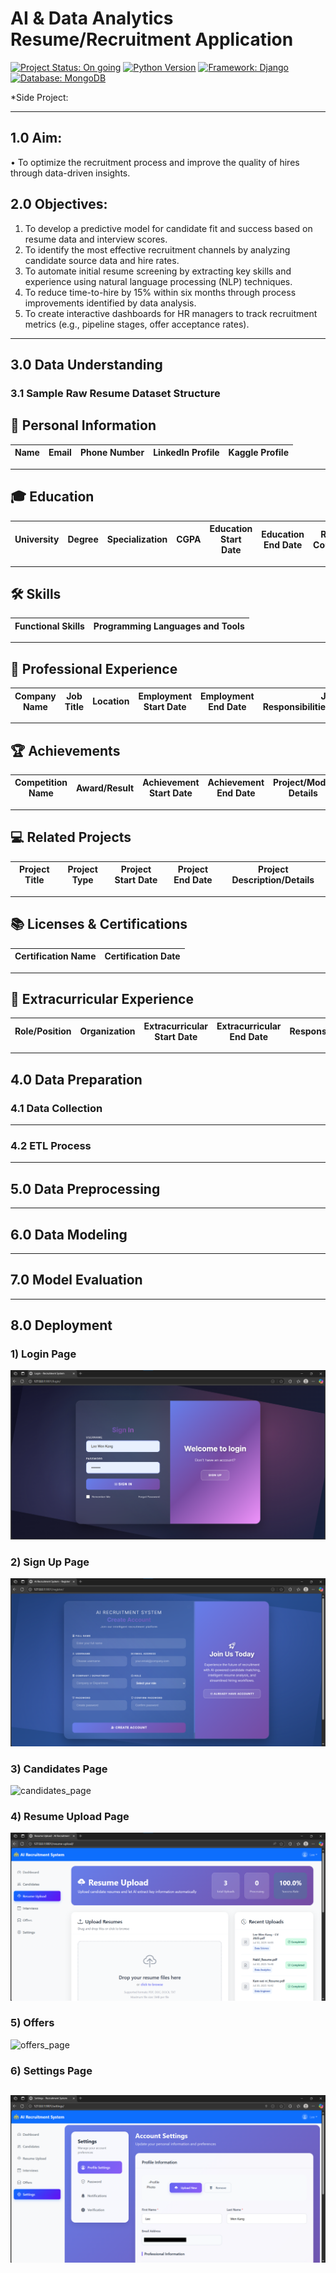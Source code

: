 # AI & Data Analytics Resume/Recruitment Application

[![Project Status: On going](https://img.shields.io/badge/Status-On_going-yellow.svg?style=for-the-badge)](https://www.repostatus.org/#active)
[![Python Version](https://img.shields.io/badge/Python-3.9%2B-blue.svg?style=for-the-badge&logo=python)](https://www.python.org/downloads/)
[![Framework: Django](https://img.shields.io/badge/Framework-Django-092E20.svg?style=for-the-badge&logo=django)](https://www.djangoproject.com/)
[![Database: MongoDB](https://img.shields.io/badge/Database-MongoDB-47A248.svg?style=for-the-badge&logo=mongodb)](https://www.mongodb.com/)

*Side Project:

---

## 1.0 Aim:
•	To optimize the recruitment process and improve the quality of hires through data-driven insights.

## 2.0 Objectives:
1.	To develop a predictive model for candidate fit and success based on resume data and interview scores.
2.	To identify the most effective recruitment channels by analyzing candidate source data and hire rates.
3.	To automate initial resume screening by extracting key skills and experience using natural language processing (NLP) techniques.
4.	To reduce time-to-hire by 15% within six months through process improvements identified by data analysis.
5.	To create interactive dashboards for HR managers to track recruitment metrics (e.g., pipeline stages, offer acceptance rates).

---

## 3.0 Data Understanding
### 3.1	Sample Raw Resume Dataset Structure
## 📌 Personal Information

| Name | Email | Phone Number | LinkedIn Profile | Kaggle Profile |
|------|-------|--------------|------------------|----------------|

---

## 🎓 Education

| University | Degree | Specialization | CGPA | Education Start Date | Education End Date | Relevant Coursework |
|------------|--------|----------------|------|-----------------------|---------------------|---------------------|

---

## 🛠 Skills

| Functional Skills | Programming Languages and Tools |
|-------------------|----------------------------------|

---

## 💼 Professional Experience

| Company Name | Job Title | Location | Employment Start Date | Employment End Date | Job Responsibilities/Achievements |
|--------------|-----------|----------|------------------------|----------------------|------------------------------------|

---

## 🏆 Achievements

| Competition Name | Award/Result | Achievement Start Date | Achievement End Date | Project/Model Details |
|------------------|--------------|-------------------------|-----------------------|------------------------|

---

## 💻 Related Projects

| Project Title | Project Type | Project Start Date | Project End Date | Project Description/Details |
|---------------|--------------|--------------------|------------------|-----------------------------|

---

## 📚 Licenses & Certifications

| Certification Name | Certification Date |
|--------------------|--------------------|

---

## 🤝 Extracurricular Experience

| Role/Position | Organization | Extracurricular Start Date | Extracurricular End Date | Responsibilities |
|---------------|--------------|-----------------------------|---------------------------|------------------|	

---

## 4.0 Data Preparation
### 4.1 Data Collection

---

### 4.2 ETL Process

---

## 5.0 Data Preprocessing

---

## 6.0 Data Modeling

---

## 7.0 Model Evaluation

---

## 8.0 Deployment
### 1) Login Page
![login_page](./assets/login_page.png)   

### 2) Sign Up Page
![signup_page](./assets/signup_page.png)   

### 3) Candidates Page
![candidates_page](./assets/candidates_page.png)   

### 4) Resume Upload Page
![resume_upload_page](./assets/resume_upload_page.png)   

### 5) Offers
![offers_page](./assets/offers_page.png)   

### 6) Settings Page
![settings_page](./assets/settings_page.png)   
---
